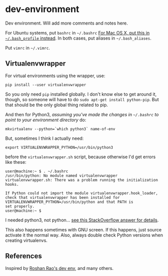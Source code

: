 # dev-environment

Dev environment.  Will add more comments and notes here.

For Ubuntu systems, put `bashrc` in `~/.bashrc` [For Mac OS X, put this in
`~/.bash_profile` instead][2]. In both cases, put aliases in `~/.bash_aliases`.

Put `vimrc` in `~/.vimrc`.

## Virtualenvwrapper

For virtual environments using the wrapper, use:

```
pip install --user virtualenvwrapper
```

So you only need `pip` installed globally. I don't know else to get around it,
though, so someone will have to do `sudo apt-get install python-pip`. But that
should be the only global thing related to pip.

And then for Python3, *assuming you've made the changes in `~/.bashrc` to point
to your environment directory* do:

```
mkvirtualenv --python=`which python3` name-of-env
```

But, sometimes I think I actually need:

```
export VIRTUALENVWRAPPER_PYTHON=/usr/bin/python3
```

before the `virtualenvwrapper.sh` script, because otherwise I'd get errors like
these:

```
user@machine:~ $ . ~/.bashrc
/usr/bin/python: No module named virtualenvwrapper
virtualenvwrapper.sh: There was a problem running the initialization hooks.

If Python could not import the module virtualenvwrapper.hook_loader,
check that virtualenvwrapper has been installed for
VIRTUALENVWRAPPER_PYTHON=/usr/bin/python and that PATH is
set properly.
user@machine:~ $
```

I needed python3, not python... [see this StackOverflow answer for details][1].

This also happens sometimes with GNU screen. If this happens, just source
activate it the normal way. Also, always double check Python versions when
creating virtualenvs.

## References

Inspired by [Roshan Rao's dev env][3], and many others.


[1]:https://askubuntu.com/questions/244641/how-to-set-up-and-use-a-virtual-python-environment-in-ubuntu/244642#244642
[2]:https://askubuntu.com/questions/244641/how-to-set-up-and-use-a-virtual-python-environment-in-ubuntu/244642#244642
[3]:https://github.com/rmrao/dev-environment
